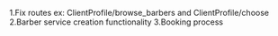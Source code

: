 1.Fix routes ex: ClientProfile/browse_barbers and ClientProfile/choose
2.Barber service creation functionality
3.Booking process
